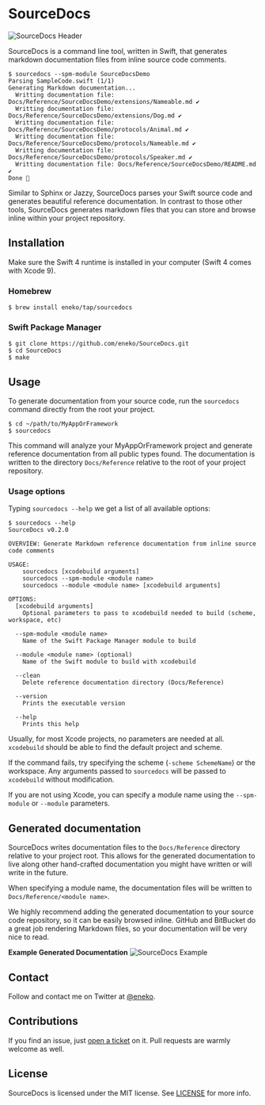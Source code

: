 # SourceDocs

![SourceDocs Header](http://www.enekoalonso.com/media/sourcedocs-header.jpg)

SourceDocs is a command line tool, written in Swift, that generates markdown
documentation files from inline source code comments.

    $ sourcedocs --spm-module SourceDocsDemo
    Parsing SampleCode.swift (1/1)
    Generating Markdown documentation...
      Writting documentation file: Docs/Reference/SourceDocsDemo/extensions/Nameable.md ✔
      Writting documentation file: Docs/Reference/SourceDocsDemo/extensions/Dog.md ✔
      Writting documentation file: Docs/Reference/SourceDocsDemo/protocols/Animal.md ✔
      Writting documentation file: Docs/Reference/SourceDocsDemo/protocols/Nameable.md ✔
      Writting documentation file: Docs/Reference/SourceDocsDemo/protocols/Speaker.md ✔
      Writting documentation file: Docs/Reference/SourceDocsDemo/README.md ✔
    Done 🎉

Similar to Sphinx or Jazzy, SourceDocs parses your Swift source code and
generates beautiful reference documentation. In contrast to those other tools,
SourceDocs generates markdown files that you can store and browse inline
within your project repository.


## Installation
Make sure the Swift 4 runtime is installed in your computer
(Swift 4 comes with Xcode 9).

### Homebrew

    $ brew install eneko/tap/sourcedocs

### Swift Package Manager

    $ git clone https://github.com/eneko/SourceDocs.git
    $ cd SourceDocs
    $ make


## Usage
To generate documentation from your source code, run the `sourcedocs` command
directly from the root your project.

    $ cd ~/path/to/MyAppOrFramework
    $ sourcedocs

This command will analyze your MyAppOrFramework project and generate reference
documentation from all public types found. The documentation is written to
the directory `Docs/Reference` relative to the root of your project repository.

### Usage options
Typing `sourcedocs --help` we get a list of all available options:

    $ sourcedocs --help
    SourceDocs v0.2.0

    OVERVIEW: Generate Markdown reference documentation from inline source code comments

    USAGE:
        sourcedocs [xcodebuild arguments]
        sourcedocs --spm-module <module name>
        sourcedocs --module <module name> [xcodebuild arguments]

    OPTIONS:
      [xcodebuild arguments]
        Optional parameters to pass to xcodebuild needed to build (scheme, workspace, etc)

      --spm-module <module name>
        Name of the Swift Package Manager module to build

      --module <module name> (optional)
        Name of the Swift module to build with xcodebuild

      --clean
        Delete reference documentation directory (Docs/Reference)

      --version
        Prints the executable version

      --help
        Prints this help

Usually, for most Xcode projects, no parameters are needed at all. `xcodebuild`
should be able to find the default project and scheme.

If the command fails, try specifying the scheme (`-scheme SchemeName`) or the
workspace. Any arguments passed to `sourcedocs` will be passed to `xcodebuild`
without modification.

If you are not using Xcode, you can specify a module name using the
`--spm-module` or `--module` parameters.


## Generated documentation
SourceDocs writes documentation files to the `Docs/Reference` directory relative
to your project root. This allows for the generated documentation to live along
other hand-crafted documentation you might have written or will write in the future.

When specifying a module name, the documentation files will be written to
`Docs/Reference/<module name>`.

We highly recommend adding the generated documentation to your source code
repository, so it can be easily browsed inline. GitHub and BitBucket do a great
job rendering Markdown files, so your documentation will be very nice to read.

**Example Generated Documentation**
![SourceDocs Example](http://www.enekoalonso.com/media/sourcedocs-example.png)


## Contact
Follow and contact me on Twitter at [@eneko](https://www.twitter.com/eneko).


## Contributions
If you find an issue, just [open a ticket](https://github.com/eneko/SourceDocs/issues/new)
on it. Pull requests are warmly welcome as well.


## License
SourceDocs is licensed under the MIT license. See [LICENSE](/LICENSE) for more info.
